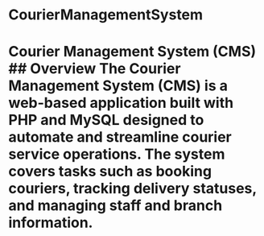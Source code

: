 # CourierManagementSystem
# Courier Management System (CMS)  ## Overview  The **Courier Management System (CMS)** is a web-based application built with PHP and MySQL designed to automate and streamline courier service operations. The system covers tasks such as booking couriers, tracking delivery statuses, and managing staff and branch information. 
